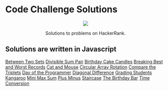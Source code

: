 # Code Challenge Solutions

<p align="center">
	<a href="https://www.hackerrank.com/ryanfehr18"><img src="https://cloud.githubusercontent.com/assets/19765741/25342064/d17a563c-28d8-11e7-83fc-763d4ab4820a.jpg" ></a>
</p>

<p align="center">
    Solutions to problems on HackerRank.
</p>

## Solutions are written in Javascript

[Between Two Sets](https://github.com/stacysn/code_challenges/blob/master/HackerRank-Javascript/BetweenTwoSets.js)
[Divisible Sum Pair](https://github.com/stacysn/code_challenges/blob/master/HackerRank-Javascript/DivisibleSumPairs.js)
[Birthday Cake Candles](https://github.com/stacysn/code_challenges/blob/master/HackerRank-Javascript/birthday-cake-candles.js)
[Breaking Best and Worst Records](https://github.com/stacysn/code_challenges/blob/master/HackerRank-Javascript/breaking-best-and-worst-records.js)
[Cat and Mouse](https://github.com/stacysn/code_challenges/blob/master/HackerRank-Javascript/catAndMouse.js)
[Circular Array Rotation](https://github.com/stacysn/code_challenges/blob/master/HackerRank-Javascript/circularArrayRotation.js)
[Compare the Triplets](https://github.com/stacysn/code_challenges/blob/master/HackerRank-Javascript/compareTheTriplets.js)
[Day of the Programmer](https://github.com/stacysn/code_challenges/blob/master/HackerRank-Javascript/day-of-the-programmer.js)
[Diagonal Difference](https://github.com/stacysn/code_challenges/blob/master/HackerRank-Javascript/diagonalDifference.js)
[Grading Students](https://github.com/stacysn/code_challenges/blob/master/HackerRank-Javascript/grading-students.js)
[Kangaroo](https://github.com/stacysn/code_challenges/blob/master/HackerRank-Javascript/kangaroo.js)
[Mini Max Sum](https://github.com/stacysn/code_challenges/blob/master/HackerRank-Javascript/mini-max-sum.js)
[Plus Minus](https://github.com/stacysn/code_challenges/blob/master/HackerRank-Javascript/plus-minus.js)
[Staircase](https://github.com/stacysn/code_challenges/blob/master/HackerRank-Javascript/staircase.js)
[The Birthday Bar](https://github.com/stacysn/code_challenges/blob/master/HackerRank-Javascript/the-birthday-bar.js)
[Time Conversion](https://github.com/stacysn/code_challenges/blob/master/HackerRank-Javascript/time-conversion.js)
